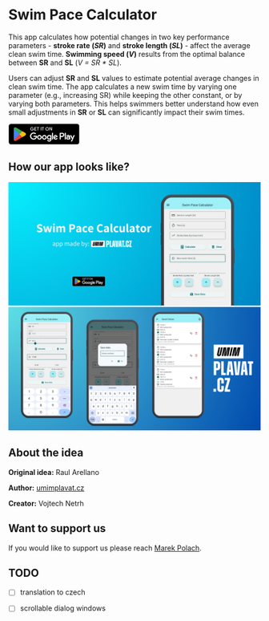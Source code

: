 # Swim Pace Calculator

This app calculates how potential changes in two key performance parameters - **stroke rate (_SR_)** and **stroke length (_SL_)** - affect the average clean swim time.
**Swimming speed (_V_)** results from the optimal balance between **SR** and **SL** (_V = SR * SL_).

Users can adjust **SR** and **SL** values to estimate potential average changes in clean swim time. The app calculates a new swim time by varying one parameter (e.g., increasing SR) while keeping the other constant, or by varying both parameters.
This helps swimmers better understand how even small adjustments in **SR** or **SL** can significantly impact their swim times.

<div align="left">
  
[<img height="42" src=".github/assets/google-play-badge.png">](https://play.google.com/store/apps/details?id=cz.umimplavat.swim_pace_calculator&pcampaignid=web_share)

</div>

## How our app looks like?

<div align="center">
  
![feature graphic](.github/assets/feature-graphic.png)
![github screenshots graphic](.github/assets/github-graphic.png)

</div>


## About the idea
**Original idea:** Raul Arellano

**Author:** [umimplavat.cz](https://umimplavat.cz/)

**Creator:** Vojtech Netrh

## Want to support us

 If you would like to support us please reach <a href="mailto:marek@umimplavat.cz">Marek Polach</a>.

 ## TODO

- [ ] translation to czech

- [ ] scrollable dialog windows
